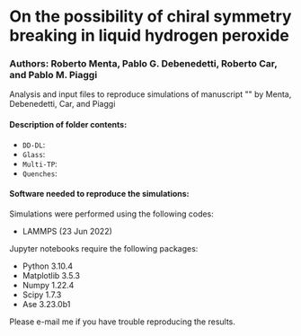 # On the possibility of chiral symmetry breaking in liquid hydrogen peroxide
### Authors: Roberto Menta, Pablo G. Debenedetti, Roberto Car, and Pablo M. Piaggi

Analysis and input files to reproduce simulations of manuscript "" by Menta, Debenedetti, Car, and Piaggi

#### Description of folder contents:
* ```DD-DL```:
* ```Glass```: 
* ```Multi-TP```: 
* ```Quenches```: 

#### Software needed to reproduce the simulations: 

Simulations were performed using the following codes:
* LAMMPS (23 Jun 2022)

Jupyter notebooks require the following packages:
* Python 3.10.4
* Matplotlib 3.5.3
* Numpy 1.22.4
* Scipy 1.7.3
* Ase 3.23.0b1

Please e-mail me if you have trouble reproducing the results.
